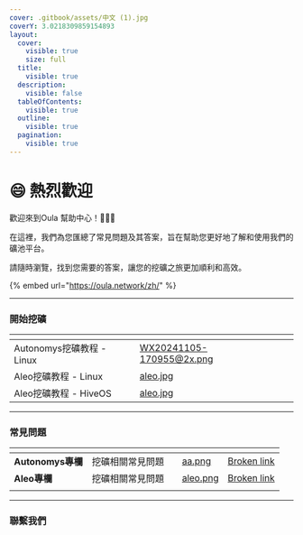 ```yaml
---
cover: .gitbook/assets/中文 (1).jpg
coverY: 3.0218309859154893
layout:
  cover:
    visible: true
    size: full
  title:
    visible: true
  description:
    visible: false
  tableOfContents:
    visible: true
  outline:
    visible: true
  pagination:
    visible: true
---
```


# 😄 熱烈歡迎

歡迎來到Oula 幫助中心！:clap::clap::clap:

在這裡，我們為您匯總了常見問題及其答案，旨在幫助您更好地了解和使用我們的礦池平台。&#x20;

請隨時瀏覽，找到您需要的答案，讓您的挖礦之旅更加順利和高效。

{% embed url="https://oula.network/zh/" %}

***

### &#x20;開始挖礦

<table data-view="cards"><thead><tr><th></th><th></th><th data-hidden data-card-cover data-type="files"></th><th data-hidden></th><th data-hidden data-card-target data-type="content-ref"></th></tr></thead><tbody><tr><td>Autonomys挖礦教程 - Linux</td><td></td><td><a href=".gitbook/assets/WX20241105-170955@2x.png">WX20241105-170955@2x.png</a></td><td></td><td></td></tr><tr><td>Aleo挖礦教程 - Linux</td><td></td><td><a href=".gitbook/assets/aleo.jpg">aleo.jpg</a></td><td></td><td></td></tr><tr><td>Aleo挖礦教程 - HiveOS</td><td></td><td><a href=".gitbook/assets/aleo.jpg">aleo.jpg</a></td><td></td><td></td></tr></tbody></table>

***

### 常見問題

<table data-view="cards"><thead><tr><th></th><th></th><th></th><th data-hidden data-card-cover data-type="files"></th><th data-hidden data-card-target data-type="content-ref"></th></tr></thead><tbody><tr><td><strong>Autonomys專欄</strong></td><td>挖礦相關常見問題</td><td></td><td><a href=".gitbook/assets/aa.png">aa.png</a></td><td><a href="broken-reference">Broken link</a></td></tr><tr><td><strong>Aleo專欄</strong></td><td>挖礦相關常見問題</td><td></td><td><a href=".gitbook/assets/aleo.png">aleo.png</a></td><td><a href="broken-reference">Broken link</a></td></tr><tr><td></td><td></td><td></td><td></td><td></td></tr></tbody></table>

***

### 聯繫我們




